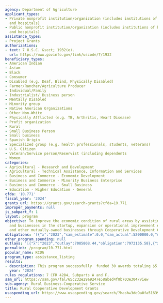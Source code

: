 ```yaml
---
agency: Department of Agriculture
applicant_types:
- Private nonprofit institution/organization (includes institutions of higher education
  and hospitals)
- Public nonprofit institution/organization (includes institutions of higher education
  and hospitals)
assistance_types:
- Project Grants
authorizations:
- text: 7 U.S.C. &sect; 1932(e).
  url: https://www.govinfo.gov/link/uscode/7/1932
beneficiary_types:
- American Indian
- Asian
- Black
- Consumer
- Disabled (e.g. Deaf, Blind, Physically Disabled)
- Farmer/Rancher/Agriculture Producer
- Individual/Family
- Industrialist/ Business person
- Mentally Disabled
- Minority group
- Native American Organizations
- Other Non-White
- Physically Afflicted (e.g. TB, Arthritis, Heart Disease)
- Profit organization
- Rural
- Small Business Person
- Small business
- Spanish Origin
- Specialized group (e.g. health professionals, students, veterans)
- U.S. Citizen
- Veteran/Service person/Reservist (including dependents
- Women
categories:
- Agricultural - Research and Development
- Agricultural - Technical Assistance, Information and Services
- Business and Commerce - Economic Development
- Business and Commerce - Minority Business Enterprise
- Business and Commerce - Small Business
- Education - Higher Education - General
cfda: '10.771'
fiscal_year: '2024'
grants_url: https://grants.gov/search-grants?cfda=10.771
improper_payments: null
is_subpart_f: 1
layout: program
objective: To improve the economic condition of rural areas by assisting individuals
  and businesses in the startup, expansion or operational improvement of rural cooperatives
  and other mutually-owned businesses through Cooperative Development Centers.
obligations: '[{"x":"2023","sam_estimate":0.0,"sam_actual":5200000.0,"usa_spending_actual":7972135.58},{"x":"2024","sam_estimate":0.0,"sam_actual":5800000.0,"usa_spending_actual":9174933.0},{"x":"2025","sam_estimate":0.0,"sam_actual":5800000.0,"usa_spending_actual":700000.0}]'
other_program_spending: null
outlays: '[{"x":"2023","outlay":7085808.44,"obligation":7972135.58},{"x":"2024","outlay":1724208.01,"obligation":9174933.0},{"x":"2025","outlay":0.0,"obligation":700000.0}]'
permalink: /program/10.771.html
popular_name: RCDG
program_type: assistance_listing
results:
- description: This program successfully  funded 30 awards totaling $5,800,000.
  year: '2024'
rules_regulations: 7 CFR 4284, Subparts A and F.
sam_url: https://sam.gov/fal/65c232e29a9247e58abed4f0b703e304/view
sub-agency: Rural Business-Cooperative Service
title: Rural Cooperative Development Grants
usaspending_url: https://www.usaspending.gov/search/?hash=3de9a0fa516394159a0b1eca240c7a97
---
```

